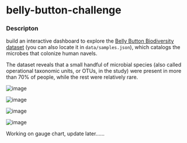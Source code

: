 # belly-button-challenge

### Descripton

build an interactive dashboard to explore the [Belly Button Biodiversity dataset](https://github.com/yeyanwang/belly-button-challenge/blob/main/data/samples.json) (you can also locate it in `data/samples.json`), which catalogs the microbes that colonize human navels.

The dataset reveals that a small handful of microbial species (also called operational taxonomic units, or OTUs, in the study) were present in more than 70% of people, while the rest were relatively rare.


![image](https://user-images.githubusercontent.com/120543690/228076520-48da848b-2576-48bd-b9fa-d3c27fb14097.png)



![image](https://user-images.githubusercontent.com/120543690/228077023-f328f606-b61c-4a6a-b3f8-01f1c5d9d189.png)




![image](https://user-images.githubusercontent.com/120543690/228076627-779d17d1-0bb4-44ee-840a-d36f73333095.png)


![image](https://user-images.githubusercontent.com/120543690/228077197-744a8e6c-6668-41e4-8b73-c25325e0a38d.png)




Working on gauge chart, update later......
